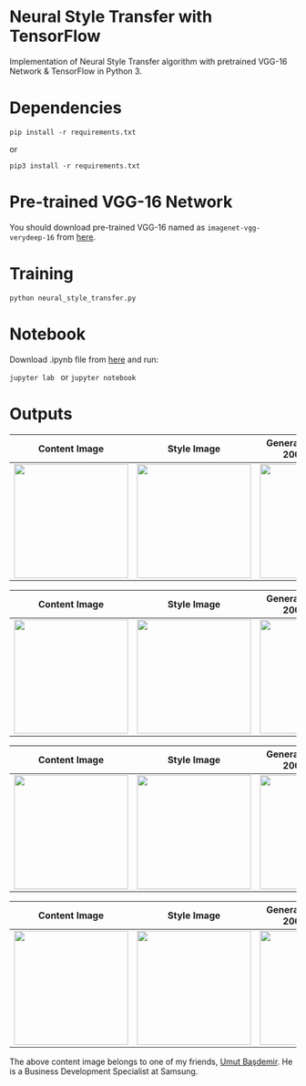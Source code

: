 # Neural Style Transfer with TensorFlow
Implementation of Neural Style Transfer algorithm with pretrained VGG-16 Network & TensorFlow in Python 3.

# Dependencies

```pip install -r requirements.txt```

or

```pip3 install -r requirements.txt```

# Pre-trained VGG-16 Network

You should download pre-trained VGG-16 named as ```imagenet-vgg-verydeep-16```  from [here](http://www.vlfeat.org/matconvnet/pretrained/#imagenet-ilsvrc-classification).

# Training

```python neural_style_transfer.py ```

# Notebook

Download .ipynb file from [here](https://github.com/MuhammedBuyukkinaci/My-Jupyter-Files-1/blob/master/tensorflow_binary_image_classification2.ipynb) and run:

```jupyter lab ``` or ```jupyter notebook ```

# Outputs


Content Image             |  Style Image          |  Generated Image After 2000 iterations      |GIF during 2000 iterations             
:-------------------------:|:-------------------------:|:-------------------------:|:-------------------------:
<img src="https://github.com/MuhammedBuyukkinaci/Neural-Style-Transfer-with-TensorFlow/blob/master/outputs/content_image.jpg" width="200" height="200">  | <img src="https://github.com/MuhammedBuyukkinaci/Neural-Style-Transfer-with-TensorFlow/blob/master/outputs/style_image.jpg" width="200" height="200">  | <img src="https://github.com/MuhammedBuyukkinaci/Neural-Style-Transfer-with-TensorFlow/blob/master/outputs/generated_image.jpg" width="200" height="200">  | <img src="https://github.com/MuhammedBuyukkinaci/Neural-Style-Transfer-with-TensorFlow/blob/master/outputs/gif.gif" width="200" height="200">


Content Image             |  Style Image          |  Generated Image After 2000 iterations      |GIF during 2000 iterations             
:-------------------------:|:-------------------------:|:-------------------------:|:-------------------------:
<img src="https://github.com/MuhammedBuyukkinaci/Neural-Style-Transfer-with-TensorFlow/blob/master/outputs/content_image1.jpg" width="200" height="200">  | <img src="https://github.com/MuhammedBuyukkinaci/Neural-Style-Transfer-with-TensorFlow/blob/master/outputs/style_image1.jpg" width="200" height="200">  | <img src="https://github.com/MuhammedBuyukkinaci/Neural-Style-Transfer-with-TensorFlow/blob/master/outputs/generated_image1.jpg" width="200" height="200">  | <img src="https://github.com/MuhammedBuyukkinaci/Neural-Style-Transfer-with-TensorFlow/blob/master/outputs/gif1.gif" width="200" height="200">


Content Image             |  Style Image          |  Generated Image After 2000 iterations      |GIF during 2000 iterations             
:-------------------------:|:-------------------------:|:-------------------------:|:-------------------------:
<img src="https://github.com/MuhammedBuyukkinaci/Neural-Style-Transfer-with-TensorFlow/blob/master/outputs/content_image2.jpg" width="200" height="200">  | <img src="https://github.com/MuhammedBuyukkinaci/Neural-Style-Transfer-with-TensorFlow/blob/master/outputs/style_image2.jpg" width="200" height="200">  | <img src="https://github.com/MuhammedBuyukkinaci/Neural-Style-Transfer-with-TensorFlow/blob/master/outputs/generated_image2.jpg" width="200" height="200">  | <img src="https://github.com/MuhammedBuyukkinaci/Neural-Style-Transfer-with-TensorFlow/blob/master/outputs/gif2.gif" width="200" height="200">


Content Image             |  Style Image          |  Generated Image After 2000 iterations      |GIF during 2000 iterations             
:-------------------------:|:-------------------------:|:-------------------------:|:-------------------------:
<img src="https://github.com/MuhammedBuyukkinaci/Neural-Style-Transfer-with-TensorFlow/blob/master/outputs/content_image3.jpg" width="200" height="200">  | <img src="https://github.com/MuhammedBuyukkinaci/Neural-Style-Transfer-with-TensorFlow/blob/master/outputs/style_image3.jpg" width="200" height="200">  | <img src="https://github.com/MuhammedBuyukkinaci/Neural-Style-Transfer-with-TensorFlow/blob/master/outputs/generated_image3.jpg" width="200" height="200">  | <img src="https://github.com/MuhammedBuyukkinaci/Neural-Style-Transfer-with-TensorFlow/blob/master/outputs/gif3.gif" width="200" height="200">


The above content image belongs to one of my friends, [Umut Başdemir](https://www.linkedin.com/in/umutbasdemir/). He is a Business Development Specialist at Samsung.
